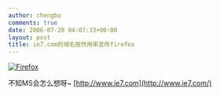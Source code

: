 ```yaml
---
author: chengbo
comments: true
date: 2006-07-28 04:07:33+00:00
layout: post
title: ie7.com的域名居然用来宣传firefox
---
```


[![Firefox](http://static.flickr.com/61/200070980_ec59be982d_m.jpg)](http://static.flickr.com/61/200070980_ec59be982d.jpg)

不知MS会怎么想呀~ [http://www.ie7.com](http://www.ie7.com/)
